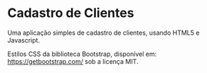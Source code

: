# Cadastro de Clientes

Uma aplicação simples de cadastro de clientes, usando HTML5 e Javascript. 

Estilos CSS da biblioteca Bootstrap, disponível em: https://getbootstrap.com/ sob a licença MIT.
